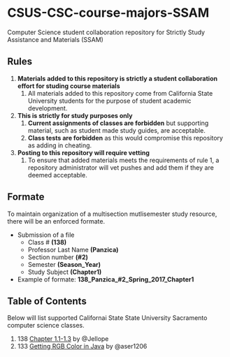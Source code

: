 # CSUS-CSC-course-majors-SSAM
Computer Science student collaboration repository for Strictly Study Assistance and Materials (SSAM)

## Rules
1. **Materials added to this repository is strictly a student collaboration effort for studing course materials**
   1. All materials added to this repository come from California State University students for the purpose of student academic development.
2. **This is strictly for study purposes only**
   1. **Current assignments of classes are forbidden** but supporting material, such as student made study guides, are acceptable.
   2. **Class tests are forbidden** as this would compromise this repository as adding in cheating.
3. **Posting to this repository will require vetting**
   1. To ensure that added materials meets the requirements of rule 1, a repository administrator will vet pushes and add them if they are deemed acceptable.

## Formate
To maintain organization of a multisection mutlisemester study resource, there will be an enforced formate.
* Submission of a file
  * Class # **(138)**
  * Professor Last Name **(Panzica)**
  * Section number **(#2)**
  * Semester **(Season_Year)**
  * Study Subject **(Chapter1)**
* Example of formate: **138_Panzica_#2_Spring_2017_Chapter1**

## Table of Contents
Below will list supported Californai State State University Sacramento computer science classes.
1. 138 [Chapter 1.1-1.3](138Panzica%232_Spring_2017_Chapter1.1-1.3.docx) by @Jellope
2. 133 [Getting RGB Color in Java](CSc133/Getting%20RGB%20Color%20in%20java) by @aser1206
